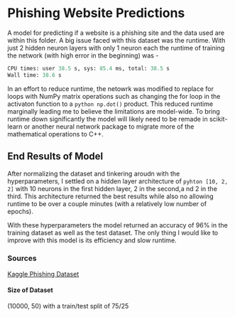 # Phishing Website Predictions 

A model for predicting if a website is a phishing site and the data used are within this folder. A big issue faced with this dataset was the runtime. With just 2 hidden neuron layers with only 1 neuron each the runtime of training the network (with high error in the beginning) was -
```python
CPU times: user 38.5 s, sys: 85.4 ms, total: 38.5 s
Wall time: 38.6 s
```
In an effort to reduce runtime, the netowrk was modified to replace for loops with NumPy matrix operations such as changing the for loop in the activaton function to a ```python np.dot()``` product. This reduced runtime marginally leading me to believe the limitations are model-wide. To bring runtime down significantly the model will likely need to be remade in scikit-learn or another neural network package to migrate more of the mathematical operations to C++.


## End Results of Model
After normalizing the dataset and tinkering aroudn with the hyperparameters, I settled on a hidden layer architecture of ```pyhton [10, 2, 2]``` with 10 neurons in the first hidden layer, 2 in the second,a nd 2 in the third. This architecture returned the best results while also no allowing runtime to be over a couple minutes (with a relatively low number of epochs). <br>

With these hyperparameters the model returned an accuracy of 96% in the training dataset as well as the test dataset. The only thing I would like to improve with this model is its efficiency and slow runtime. 

### Sources

[Kaggle Phishing Dataset](https://www.kaggle.com/datasets/shashwatwork/phishing-dataset-for-machine-learning)
#### Size of Dataset
(10000, 50) with a train/test split of 75/25
